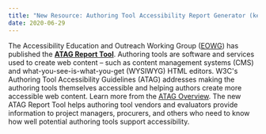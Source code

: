 ```yaml
---
title: "New Resource: Authoring Tool Accessibility Report Generator (keywords: CMS, ATAG, ...) "
date: 2020-06-29
---
```


<p>The Accessibility Education and Outreach Working Group (<a href="https://www.w3.org/WAI/EO/">EOWG</a>) has published the <strong><a href="https://www.w3.org/WAI/atag/report-tool/">ATAG Report Tool</a></strong>. Authoring tools are software and services used to create web content – such as content management systems (CMS) and what-you-see-is-what-you-get (WYSIWYG) HTML editors. W3C's Authoring Tool Accessibility Guidelines (ATAG) addresses making the authoring tools themselves accessible and helping authors create more accessible web content. Learn more from the <a href="https://www.w3.org/WAI/standards-guidelines/atag/">ATAG Overview</a>. The new ATAG Report Tool helps authoring tool vendors and evaluators provide information to project managers, procurers, and others who need to know how well potential authoring tools support accessibility.</p>
